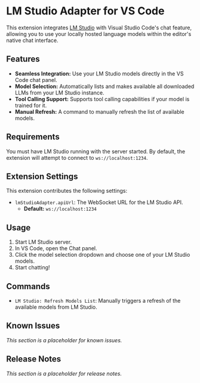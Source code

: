 # LM Studio Adapter for VS Code

This extension integrates [LM Studio](https://lmstudio.ai/) with Visual Studio Code's chat feature, allowing you to use your locally hosted language models within the editor's native chat interface.

## Features

*   **Seamless Integration:** Use your LM Studio models directly in the VS Code chat panel.
*   **Model Selection:** Automatically lists and makes available all downloaded LLMs from your LM Studio instance.
*   **Tool Calling Support:** Supports tool calling capabilities if your model is trained for it.
*   **Manual Refresh:** A command to manually refresh the list of available models.

## Requirements

You must have LM Studio running with the server started. By default, the extension will attempt to connect to `ws://localhost:1234`.

## Extension Settings

This extension contributes the following settings:

*   `lmStudioAdapter.apiUrl`: The WebSocket URL for the LM Studio API.
    *   **Default:** `ws://localhost:1234`

## Usage

1.  Start LM Studio server.
2.  In VS Code, open the Chat panel.
3.  Click the model selection dropdown and choose one of your LM Studio models.
4.  Start chatting!

## Commands

*   `LM Studio: Refresh Models List`: Manually triggers a refresh of the available models from LM Studio.

## Known Issues

*This section is a placeholder for known issues.*

## Release Notes

*This section is a placeholder for release notes.*